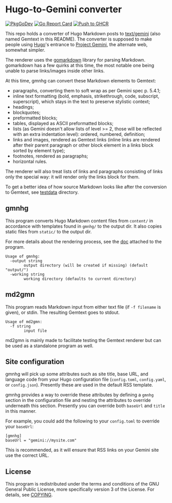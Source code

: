 # Hugo-to-Gemini converter

[![PkgGoDev](https://pkg.go.dev/badge/github.com/tdemin/gmnhg)](https://pkg.go.dev/github.com/tdemin/gmnhg)
[![Go Report Card](https://goreportcard.com/badge/github.com/tdemin/gmnhg)](https://goreportcard.com/report/github.com/tdemin/gmnhg)
[![Push to GHCR](https://github.com/tdemin/gmnhg/actions/workflows/docker.yml/badge.svg)](https://github.com/tdemin/gmnhg/actions/workflows/docker.yml)

This repo holds a converter of Hugo Markdown posts to
[text/gemini][Gemtext] (also named Gemtext in this README). The
converter is supposed to make people using [Hugo](https://gohugo.io)'s
entrance to [Project Gemini][Gemini], the alternate web, somewhat
simpler.

[Gemini]: https://gemini.circumlunar.space
[Gemtext]: https://gemini.circumlunar.space/docs/specification.html

The renderer uses the [gomarkdown][gomarkdown] library for parsing
Markdown. gomarkdown has a few quirks at this time, the most notable one
being unable to parse links/images inside other links.

At this time, gmnhg can convert these Markdown elements to Gemtext:

* paragraphs, converting them to soft wrap as per Gemini spec p. 5.4.1;
* inline text formatting (bold, emphasis, strikethrough, code,
  subscript, superscript), which stays in the text to preserve stylistic
  context;
* headings;
* blockquotes;
* preformatted blocks;
* tables, displayed as ASCII preformatted blocks;
* lists (as Gemini doesn't allow lists of level >= 2, those will be
  reflected with an extra indentation level): ordered, numbered,
  definition;
* links and images, rendered as Gemtext links (inline links are rendered
  after their parent paragraph or other block element in a links block
  sorted by element type);
* footnotes, rendered as paragraphs;
* horizontal rules.

The renderer will also treat lists of links and paragraphs consisting of
links only the special way: it will render only the links block for
them.

To get a better idea of how source Markdown looks like after the
conversion to Gemtext, see [testdata](testdata) directory.

[gomarkdown]: https://github.com/gomarkdown/markdown

## gmnhg

This program converts Hugo Markdown content files from `content/` in
accordance with templates found in `gmnhg/` to the output dir. It
also copies static files from `static/` to the output dir.

For more details about the rendering process, see the
[doc](cmd/gmnhg/main.go) attached to the program.

```
Usage of gmnhg:
  -output string
        output directory (will be created if missing) (default "output/")
  -working string
        working directory (defaults to current directory)
```

## md2gmn

This program reads Markdown input from either text file (if `-f
filename` is given), or stdin. The resulting Gemtext goes to stdout.

```
Usage of md2gmn:
  -f string
        input file
```

md2gmn is mainly made to facilitate testing the Gemtext renderer but
can be used as a standalone program as well.

## Site configuration

gmnhg will pick up some attributes such as site title, base URL, and
language code from your Hugo configuration file (`config.toml`,
`config.yaml`, or `config.json`). Presently these are used in the
default RSS template.

gmnhg provides a way to override these attributes by defining a
`gmnhg` section in the configuration file and nesting the attributes
to override underneath this section. Presently you can override both
`baseUrl` and `title` in this manner.

For example, you could add the following to your `config.toml` to
override your `baseUrl`:

```
[gmnhg]
baseUrl = "gemini://mysite.com"
```

This is recommended, as it will ensure that RSS links on your Gemini
site use the correct URL.

## License

This program is redistributed under the terms and conditions of the GNU
General Public License, more specifically version 3 of the License. For
details, see [COPYING](COPYING).
